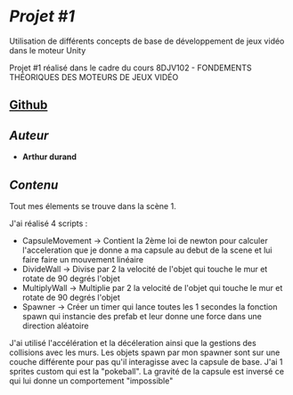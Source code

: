 # ***Projet #1***

Utilisation de différents concepts de base de développement de jeux vidéo dans le moteur Unity

Projet #1 réalisé dans le cadre du cours 8DJV102 - FONDEMENTS THÉORIQUES DES MOTEURS DE JEUX VIDÉO

## **[Github](https://github.com/ArthurDrd/8DJV102-Lab1-AD)**

## *Auteur*

* **Arthur durand**

## *Contenu*

Tout mes élements se trouve dans la scène 1.

J'ai réalisé 4 scripts : 

- CapsuleMovement -> Contient la 2ème loi de newton pour calculer l'acceleration que je donne a ma capsule au debut de la scene et lui faire faire un mouvement linéaire
- DivideWall -> Divise par 2 la velocité de l'objet qui touche le mur et rotate de 90 degrés l'objet
- MultiplyWall -> Multiplie par 2 la velocité de l'objet qui touche le mur et rotate de 90 degrés l'objet
- Spawner -> Créer un timer qui lance toutes les 1 secondes la fonction spawn qui instancie des prefab et leur donne une force dans une direction aléatoire

J'ai utilisé l'accélération et la décéleration ainsi que la gestions des collisions avec les murs.
Les objets spawn par mon spawner sont sur une couche différente pour pas qu'il interagisse avec la capsule de base.
J'ai 1 sprites custom qui est la "pokeball".
La gravité de la capsule est inversé ce qui lui donne un comportement  "impossible"
